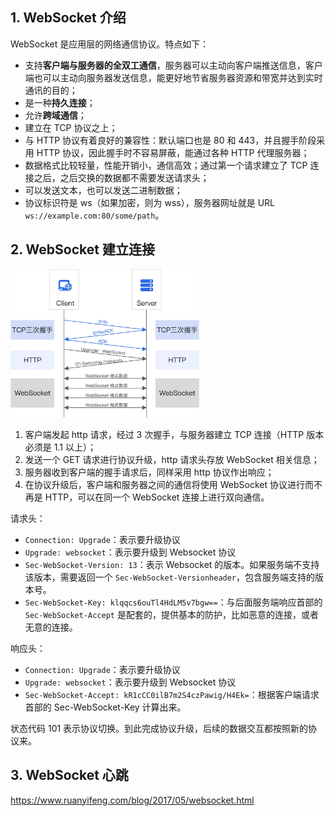 ## 1. WebSocket 介绍

WebSocket 是应用层的网络通信协议。特点如下：

- 支持**客户端与服务器的全双工通信**，服务器可以主动向客户端推送信息，客户端也可以主动向服务器发送信息，能更好地节省服务器资源和带宽并达到实时通讯的目的；
- 是一种**持久连接**；
- 允许**跨域通信**；
- 建立在 TCP 协议之上；
- 与 HTTP 协议有着良好的兼容性：默认端口也是 80 和 443，并且握手阶段采用 HTTP 协议，因此握手时不容易屏蔽，能通过各种 HTTP 代理服务器；
- 数据格式比较轻量，性能开销小，通信高效；通过第一个请求建立了 TCP 连接之后，之后交换的数据都不需要发送请求头；
- 可以发送文本，也可以发送二进制数据；
- 协议标识符是 ws（如果加密，则为 wss），服务器网址就是 URL `ws://example.com:80/some/path`。

## 2. WebSocket 建立连接

<img src="./images/websocket-connect.png" width="60%" ></img>

1. 客户端发起 http 请求，经过 3 次握手，与服务器建立 TCP 连接（HTTP 版本必须是 1.1 以上）；
2. 发送一个 GET 请求进行协议升级，http 请求头存放 WebSocket 相关信息；
3. 服务器收到客户端的握手请求后，同样采用 http 协议作出响应；
4. 在协议升级后，客户端和服务器之间的通信将使用 WebSocket 协议进行而不再是 HTTP，可以在同一个 WebSocket 连接上进行双向通信。

请求头：

- `Connection: Upgrade`：表示要升级协议
- `Upgrade: websocket`：表示要升级到 Websocket 协议
- `Sec-WebSocket-Version: 13`：表示 Websocket 的版本。如果服务端不支持该版本，需要返回一个 `Sec-WebSocket-Versionheader`，包含服务端支持的版本号。
- `Sec-WebSocket-Key: klqqcs6ouTl4HdLM5v7bgw==`：与后面服务端响应首部的 `Sec-WebSocket-Accept` 是配套的，提供基本的防护，比如恶意的连接，或者无意的连接。

响应头：

- `Connection: Upgrade`：表示要升级协议
- `Upgrade: websocket`：表示要升级到 Websocket 协议
- `Sec-WebSocket-Accept: kR1cCC0ilB7m2S4czPawig/H4Ek=`：根据客户端请求首部的 Sec-WebSocket-Key 计算出来。

状态代码 101 表示协议切换。到此完成协议升级，后续的数据交互都按照新的协议来。

## 3. WebSocket 心跳

https://www.ruanyifeng.com/blog/2017/05/websocket.html
